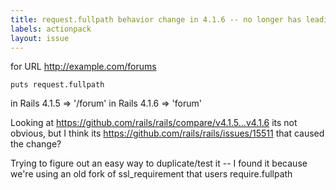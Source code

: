 ```yaml
---
title: request.fullpath behavior change in 4.1.6 -- no longer has leading /
labels: actionpack
layout: issue
---
```


for URL http://example.com/forums

`puts request.fullpath`

in Rails 4.1.5 => '/forum'
in Rails 4.1.6 => 'forum'

Looking at https://github.com/rails/rails/compare/v4.1.5...v4.1.6 its not obvious, but I think its https://github.com/rails/rails/issues/15511 that caused the change?

Trying to figure out an easy way to duplicate/test it -- I found it because we're using an old fork of ssl_requirement that users require.fullpath

